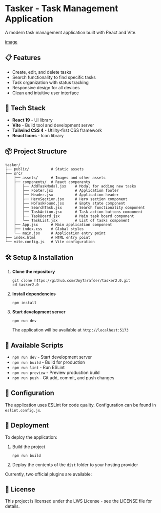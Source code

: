 # Tasker - Task Management Application

A modern task management application built with React and Vite.

[image](https://github.com/user-attachments/assets/c986a647-7067-4391-9d77-c064a89e548d)


## 📋 Features

- Create, edit, and delete tasks
- Search functionality to find specific tasks
- Task organization with status tracking
- Responsive design for all devices
- Clean and intuitive user interface

## 🚀 Tech Stack

- **React 19** - UI library
- **Vite** - Build tool and development server
- **Tailwind CSS 4** - Utility-first CSS framework
- **React Icons** - Icon library

## 📦 Project Structure

```
tasker/
├── public/          # Static assets
├── src/
│   ├── assets/      # Images and other assets
│   ├── components/  # React components
│   │   ├── AddTaskModal.jsx    # Modal for adding new tasks
│   │   ├── Footer.jsx          # Application footer
│   │   ├── Header.jsx          # Application header
│   │   ├── HeroSection.jsx     # Hero section component
│   │   ├── NoTaskFound.jsx     # Empty state component
│   │   ├── SearchTask.jsx      # Search functionality component
│   │   ├── TaskAction.jsx      # Task action buttons component
│   │   ├── TaskBoard.jsx       # Main task board component
│   │   └── TaskList.jsx        # List of tasks component
│   ├── App.jsx      # Main application component
│   ├── index.css    # Global styles
│   └── main.jsx     # Application entry point
├── index.html       # HTML entry point
└── vite.config.js   # Vite configuration
```

## 🛠️ Setup & Installation

1. **Clone the repository**

   ```
   git clone https://github.com/JoyTarafder/tasker2.0.git
   cd tasker2.0
   ```

2. **Install dependencies**

   ```
   npm install
   ```

3. **Start development server**
   ```
   npm run dev
   ```
   The application will be available at `http://localhost:5173`

## 📝 Available Scripts

- `npm run dev` - Start development server
- `npm run build` - Build for production
- `npm run lint` - Run ESLint
- `npm run preview` - Preview production build
- `npm run push` - Git add, commit, and push changes

## 🔧 Configuration

The application uses ESLint for code quality. Configuration can be found in `eslint.config.js`.

## 🚢 Deployment

To deploy the application:

1. Build the project

   ```
   npm run build
   ```

2. Deploy the contents of the `dist` folder to your hosting provider

Currently, two official plugins are available:

## 📄 License

This project is licensed under the LWS License - see the LICENSE file for details.
